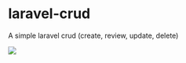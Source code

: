 # laravel-crud
A simple laravel crud (create, review, update, delete)

<img src="http://www.graciomar.com.br/images/laravel.jpg">

